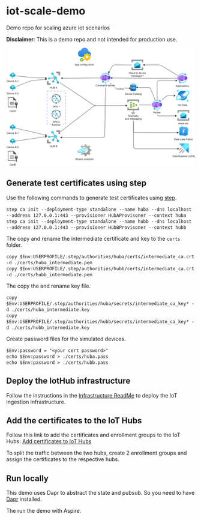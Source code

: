 # iot-scale-demo
Demo repo for scaling azure iot scenarios 

**Disclaimer**: This is a demo repo and not intended for production use. 

![Architecture](./docs/architecture.png)

## Generate test certificates using step

Use the following commands to generate test certificates using [step](https://smallstep.com/docs/step-cli/installation/). 

```pwsh
step ca init --deployment-type standalone --name huba --dns localhost --address 127.0.0.1:443 --provisioner HubAProvisoner --context huba
step ca init --deployment-type standalone --name hubb --dns localhost --address 127.0.0.1:443 --provisioner HubBProvisoner --context hubb
```

The copy and rename the intermediate certificate and key to the `certs` folder. 

```pwsh
copy $Env:USERPROFILE/.step/authorities/huba/certs/intermediate_ca.crt -d ./certs/huba_intermediate.pem
copy $Env:USERPROFILE/.step/authorities/hubb/certs/intermediate_ca.crt -d ./certs/hubb_intermediate.pem
```

The copy the and rename key file. 

```pwsh
copy $Env:USERPROFILE/.step/authorities/huba/secrets/intermediate_ca_key* -d ./certs/huba_intermediate.key
copy $Env:USERPROFILE/.step/authorities/hubb/secrets/intermediate_ca_key* -d ./certs/hubb_intermediate.key
```

Create password files for the simulated devices. 

```pwsh
$Env:password = "<your cert password>"
echo $Env:password > ./certs/huba.pass
echo $Env:password > ./certs/hubb.pass
```

## Deploy the IotHub infrastructure

Follow the instructions in the [Infrastructure ReadMe](./infrastructure/hub-scenario/README.md) to deploy the IoT ingestion infrastructure.

## Add the certificates to the IoT Hubs

Follow this link to add the certificates and enrollment groups to the IoT Hubs: [Add certificates to IoT Hubs](https://learn.microsoft.com/en-us/azure/iot-dps/tutorial-custom-hsm-enrollment-group-x509?tabs=windows&pivots=programming-language-csharp#verify-ownership-of-the-root-certificate)

To split the traffic between the two hubs, create 2 enrollment groups and assign the certificates to the respective hubs.

## Run locally 

This demo uses Dapr to abstract the state and pubsub. So you need to have [Dapr](https://dapr.io/) installed. 

The run the demo with Aspire.
    
    